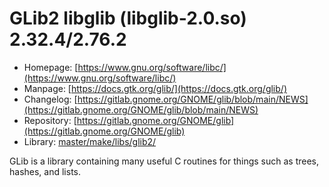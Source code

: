# GLib2 libglib (libglib-2.0.so) 2.32.4/2.76.2
 - Homepage: [https://www.gnu.org/software/libc/](https://www.gnu.org/software/libc/)
 - Manpage: [https://docs.gtk.org/glib/](https://docs.gtk.org/glib/)
 - Changelog: [https://gitlab.gnome.org/GNOME/glib/blob/main/NEWS](https://gitlab.gnome.org/GNOME/glib/blob/main/NEWS)
 - Repository: [https://gitlab.gnome.org/GNOME/glib](https://gitlab.gnome.org/GNOME/glib)
 - Library: [master/make/libs/glib2/](https://github.com/Freetz-NG/freetz-ng/tree/master/make/libs/glib2/)

GLib is a library containing many useful C routines for things such as trees, hashes, and lists.
